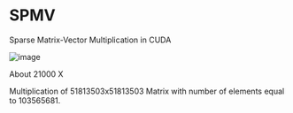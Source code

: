 # SPMV
Sparse Matrix-Vector Multiplication in CUDA

![image](https://github.com/Manuel-Colombo/SPMV/assets/100726406/ba292518-ae9e-4646-90e6-c56b05e0144a)

About 21000 X

Multiplication of 51813503x51813503 Matrix with number of elements equal to 103565681.
